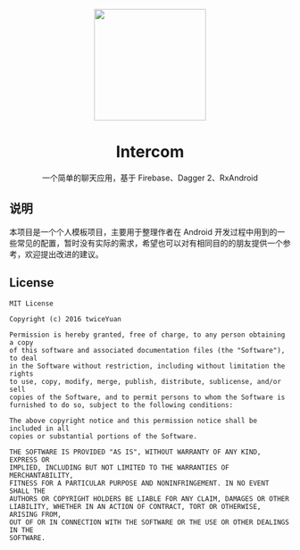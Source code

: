 <p align="center"><image src="art/logo/ic_intercom.png" width="200px"/></p>

<h1 align="center">Intercom</h1>

<p align="center">一个简单的聊天应用，基于 Firebase、Dagger 2、RxAndroid</p>

## 说明

本项目是一个个人模板项目，主要用于整理作者在 Android 开发过程中用到的一些常见的配置，暂时没有实际的需求，希望也可以对有相同目的的朋友提供一个参考，欢迎提出改进的建议。

## License

```
MIT License

Copyright (c) 2016 twiceYuan

Permission is hereby granted, free of charge, to any person obtaining a copy
of this software and associated documentation files (the "Software"), to deal
in the Software without restriction, including without limitation the rights
to use, copy, modify, merge, publish, distribute, sublicense, and/or sell
copies of the Software, and to permit persons to whom the Software is
furnished to do so, subject to the following conditions:

The above copyright notice and this permission notice shall be included in all
copies or substantial portions of the Software.

THE SOFTWARE IS PROVIDED "AS IS", WITHOUT WARRANTY OF ANY KIND, EXPRESS OR
IMPLIED, INCLUDING BUT NOT LIMITED TO THE WARRANTIES OF MERCHANTABILITY,
FITNESS FOR A PARTICULAR PURPOSE AND NONINFRINGEMENT. IN NO EVENT SHALL THE
AUTHORS OR COPYRIGHT HOLDERS BE LIABLE FOR ANY CLAIM, DAMAGES OR OTHER
LIABILITY, WHETHER IN AN ACTION OF CONTRACT, TORT OR OTHERWISE, ARISING FROM,
OUT OF OR IN CONNECTION WITH THE SOFTWARE OR THE USE OR OTHER DEALINGS IN THE
SOFTWARE.
```
